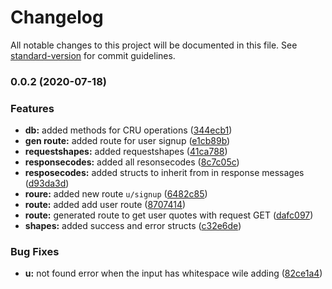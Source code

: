 # Changelog

All notable changes to this project will be documented in this file. See [standard-version](https://github.com/conventional-changelog/standard-version) for commit guidelines.

### 0.0.2 (2020-07-18)


### Features

* **db:** added methods for CRU operations ([344ecb1](https://github.com/ncrypt96/golang-buffalo-simple-api/commit/344ecb154c66dbb7cea6260330cfdefb8acd21b0))
* **gen route:** added route for user signup ([e1cb89b](https://github.com/ncrypt96/golang-buffalo-simple-api/commit/e1cb89bf245eca783fba6e948877d1fc1fd14ea5))
* **requestshapes:** added requestshapes ([41ca788](https://github.com/ncrypt96/golang-buffalo-simple-api/commit/41ca788904d153846911f819c73784ea329d7886))
* **responsecodes:** added all resonsecodes ([8c7c05c](https://github.com/ncrypt96/golang-buffalo-simple-api/commit/8c7c05c74a06f55f3fb06aeaca4f3f09614ea262))
* **resposecodes:** added structs to inherit from in response messages ([d93da3d](https://github.com/ncrypt96/golang-buffalo-simple-api/commit/d93da3d4c14ae61f0a75f92419a08f0c62b49e3f))
* **roure:** added new route `u/signup` ([6482c85](https://github.com/ncrypt96/golang-buffalo-simple-api/commit/6482c85c382f478eb4ce7d413ba96c59a8b1f579))
* **route:** added add user route ([8707414](https://github.com/ncrypt96/golang-buffalo-simple-api/commit/870741481d1e396f18ec9059fe12b1c40cd1362e))
* **route:** generated route to get user quotes with request GET ([dafc097](https://github.com/ncrypt96/golang-buffalo-simple-api/commit/dafc097b863f73a8e7c8d8d1c5738775b52e6e95))
* **shapes:** added success and error structs ([c32e6de](https://github.com/ncrypt96/golang-buffalo-simple-api/commit/c32e6deab0e86aeec62440c447d4cbdad5c3a4c3))


### Bug Fixes

* **u:** not found error when the input has whitespace wile adding ([82ce1a4](https://github.com/ncrypt96/golang-buffalo-simple-api/commit/82ce1a4ac5d78d78b0456efd6b1d50048bba1df4))
